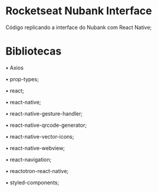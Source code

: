 # Rocketseat Nubank Interface
Código replicando a interface do Nubank com React Native;
# Bibliotecas
•	Axios

•	prop-types;

•	react;

•	react-native;

•	react-native-gesture-handler;

•	react-native-qrcode-generator;

•	react-native-vector-icons;

•	react-native-webview;

•	react-navigation;

•	reactotron-react-native;

•	styled-components;

